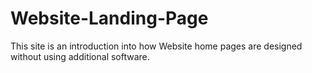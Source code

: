 # Website-Landing-Page

This site is an introduction into how Website home pages are designed without using additional software.
